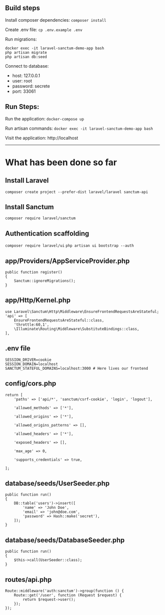 ## Build steps
Install composer dependencies: ```composer install```

Create .env file: ```cp .env.example .env```

Run migrations: <br>
```
docker exec -it laravel-sanctum-demo-app bash
php artisan migrate
php artisan db:seed
```

Connect to database:
* host: 127.0.0.1
* user: root
* password: secrete
* port: 33061

## Run Steps:
Run the application: ```docker-compose up```

Run artisan commands: ```docker exec -it laravel-sanctum-demo-app bash```

Visit the application: http://localhost

<hr>

# What has been done so far

## Install Laravel
```composer create project --prefer-dist laravel/laravel sanctum-api```

## Install Sanctum
```composer require laravel/sanctum```

## Authentication scaffolding
```composer require laravel/ui```
```php artisan ui bootstrap --auth```

## app/Providers/AppServiceProvider.php
```
public function register()
{
    Sanctum::ignoreMigrations();
}
```

## app/Http/Kernel.php
```
use Laravel\Sanctum\Http\Middleware\EnsureFrontendRequestsAreStateful;
'api' => [
    EnsureFrontendRequestsAreStateful::class,
    'throttle:60,1',
    \Illuminate\Routing\Middleware\SubstituteBindings::class,
],
```

## .env file
```
SESSION_DRIVER=cookie
SESSION_DOMAIN=localhost
SANCTUM_STATEFUL_DOMAINS=localhost:3000 # Here lives our frontend
```

## config/cors.php
```
return [
    'paths' => ['api/*', 'sanctum/csrf-cookie', 'login', 'logout'],

    'allowed_methods' => ['*'],

    'allowed_origins' => ['*'],

    'allowed_origins_patterns' => [],

    'allowed_headers' => ['*'],

    'exposed_headers' => [],

    'max_age' => 0,

    'supports_credentials' => true,

];
```

## database/seeds/UserSeeder.php
```
public function run()
{
    DB::table('users')->insert([
        'name' => 'John Doe',
        'email' => 'john@doe.com',
        'password' => Hash::make('secret'),
    ]);
}
```

## database/seeds/DatabaseSeeder.php
```
public function run()
{
    $this->call(UserSeeder::class);
}
```

## routes/api.php
```
Route::middleware('auth:sanctum')->group(function () {
    Route::get('/user', function (Request $request) {
        return $request->user();
    });
});
```
